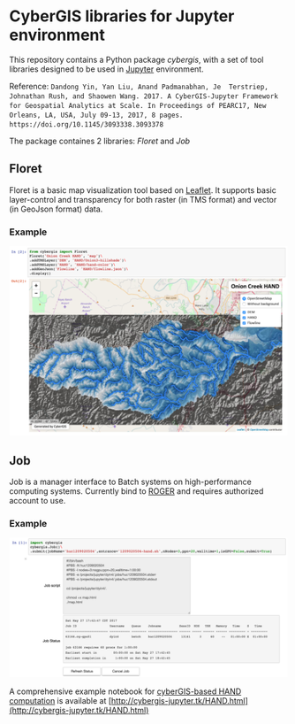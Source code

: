 # CyberGIS libraries for Jupyter environment

This repository contains a Python package *cybergis*, with a set of tool libraries designed to be used in [Jupyter](http://jupyter.org/) environment.

Reference: ```Dandong Yin, Yan Liu, Anand Padmanabhan, Je  Terstriep, Johnathan Rush, and Shaowen Wang. 2017. A CyberGIS-Jupyter Framework for Geospatial Analytics at Scale. In Proceedings of PEARC17, New Orleans, LA, USA, July 09-13, 2017, 8 pages. https://doi.org/10.1145/3093338.3093378```

The package containes 2 libraries: *Floret* and *Job*

## **Floret**

Floret is a basic map visualization tool based on [Leaflet](http://leafletjs.com/). It supports basic layer-control and transparency for both raster (in TMS format) and vector (in GeoJson format) data.

### Example

![](imgs/onion-vis.png)

## **Job**

Job is a manager interface to Batch systems on high-performance computing systems. Currently bind to [ROGER](https://wiki.ncsa.illinois.edu/display/ROGER/ROGER%3A+The+CyberGIS+Supercomputer) and requires authorized account to use.

### Example
![](imgs/onion-job.png)


A comprehensive example notebook for [cyberGIS-based HAND computation](https://github.com/cybergis/nfie-floodmap) is available at [http://cybergis-jupyter.tk/HAND.html](http://cybergis-jupyter.tk/HAND.html)
